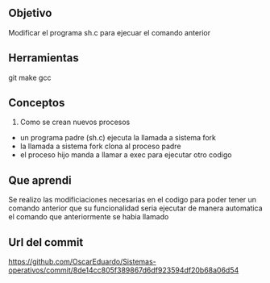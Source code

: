 ## Objetivo

Modificar el programa sh.c para ejecuar el comando anterior

## Herramientas

git
make
gcc

## Conceptos
1) Como se crean nuevos procesos
+ un programa padre (sh.c) ejecuta la llamada a sistema fork
+ la llamada a sistema fork clona al proceso padre
+ el proceso hijo manda a llamar a exec para ejecutar otro codigo

## Que aprendi
Se realizo las modificiaciones necesarias en el codigo para poder tener un comando anterior que su funcionalidad seria ejecutar de manera automatica el comando que anteriormente se habia llamado


## Url del commit
https://github.com/OscarEduardo/Sistemas-operativos/commit/8de14cc805f389867d6df923594df20b68a06d54
